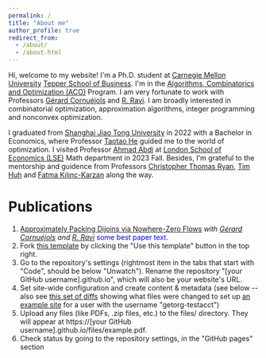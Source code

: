 ```yaml
---
permalink: /
title: "About me"
author_profile: true
redirect_from: 
  - /about/
  - /about.html
---
```


Hi, welcome to my website! I'm a Ph.D. student at [Carnegie Mellon University](https://www.cmu.edu/) [Tepper School of Business](https://www.cmu.edu/tepper/). I'm in the [Algorithms, Combinatorics and Optimization (ACO)](https://aco.math.cmu.edu/) Program. I am very fortunate to work with Professors [Gérard Cornuéjols](https://www.andrew.cmu.edu/user/gc0v/) and [R. Ravi](https://www.contrib.andrew.cmu.edu/~ravi/). I am broadly interested in combinatorial optimization, approximation algorithms, integer programming and nonconvex optimization.

I graduated from [Shanghai Jiao Tong University](https://en.sjtu.edu.cn/) in 2022 with a Bachelor in Economics, where Professor [Taotao He](https://taotaoohe.github.io/) guided me to the world of optimization. I visited Professor [Ahmad Abdi](https://ahmadabdi.com/) at [London School of Economics (LSE)](https://www.lse.ac.uk/mathematics) Math department in 2023 Fall. Besides, I'm grateful to the mentorship and guidence from Professors [Christopher Thomas Ryan](https://christopher-thomas-ryan.github.io/), [Tim Huh](https://www.sauder.ubc.ca/people/tim-huh) and [Fatma Kılınç-Karzan](https://www.andrew.cmu.edu/user/fkilinc/) along the way.

Publications
======
1. [Approximately Packing Dijoins via Nowhere-Zero Flows](https://link.springer.com/chapter/10.1007/978-3-031-59835-7_6)
   *with [Gérard Cornuéjols](https://www.andrew.cmu.edu/user/gc0v/) and [R. Ravi](https://www.contrib.andrew.cmu.edu/~ravi/)*
   <span style="color:blue">some best paper text</span>.
1. Fork [this template](https://github.com/academicpages/academicpages.github.io) by clicking the "Use this template" button in the top right. 
1. Go to the repository's settings (rightmost item in the tabs that start with "Code", should be below "Unwatch"). Rename the repository "[your GitHub username].github.io", which will also be your website's URL.
1. Set site-wide configuration and create content & metadata (see below -- also see [this set of diffs](http://archive.is/3TPas) showing what files were changed to set up [an example site](https://getorg-testacct.github.io) for a user with the username "getorg-testacct")
1. Upload any files (like PDFs, .zip files, etc.) to the files/ directory. They will appear at https://[your GitHub username].github.io/files/example.pdf.  
1. Check status by going to the repository settings, in the "GitHub pages" section

